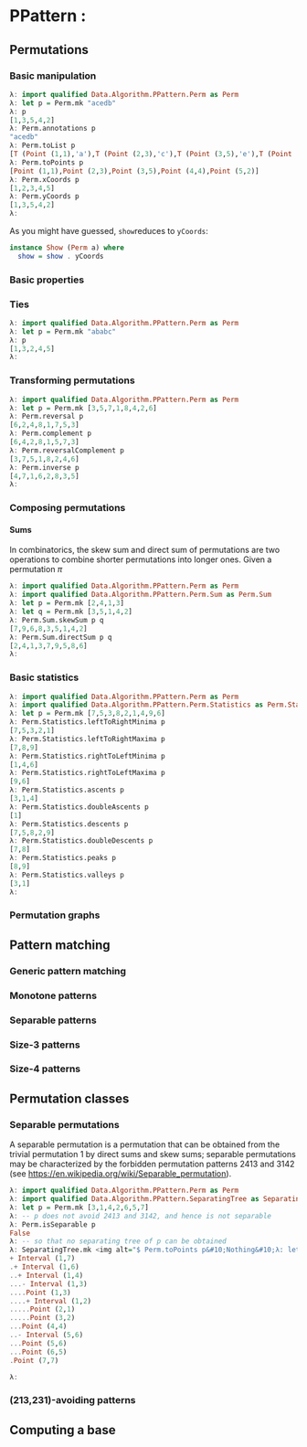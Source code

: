 # PPattern :

## Permutations

### Basic manipulation

```haskell
λ: import qualified Data.Algorithm.PPattern.Perm as Perm
λ: let p = Perm.mk "acedb"
λ: p
[1,3,5,4,2]
λ: Perm.annotations p
"acedb"
λ: Perm.toList p
[T (Point (1,1),'a'),T (Point (2,3),'c'),T (Point (3,5),'e'),T (Point (4,4),'d'),T (Point (5,2),'b')]
λ: Perm.toPoints p
[Point (1,1),Point (2,3),Point (3,5),Point (4,4),Point (5,2)]
λ: Perm.xCoords p
[1,2,3,4,5]
λ: Perm.yCoords p
[1,3,5,4,2]
λ:
```

As you might have guessed, `show`reduces to `yCoords`:

```haskell
instance Show (Perm a) where
  show = show . yCoords
```

### Basic properties


### Ties

```haskell
λ: import qualified Data.Algorithm.PPattern.Perm as Perm
λ: let p = Perm.mk "ababc"
λ: p
[1,3,2,4,5]
λ:
```

### Transforming permutations

```haskell
λ: import qualified Data.Algorithm.PPattern.Perm as Perm
λ: let p = Perm.mk [3,5,7,1,8,4,2,6]
λ: Perm.reversal p
[6,2,4,8,1,7,5,3]
λ: Perm.complement p
[6,4,2,8,1,5,7,3]
λ: Perm.reversalComplement p
[3,7,5,1,8,2,4,6]
λ: Perm.inverse p
[4,7,1,6,2,8,3,5]
λ:
```

### Composing permutations

#### Sums

In combinatorics, the skew sum and direct sum of permutations are two operations
to combine shorter permutations into longer ones. Given a permutation $\pi$


```haskell
λ: import qualified Data.Algorithm.PPattern.Perm as Perm
λ: import qualified Data.Algorithm.PPattern.Perm.Sum as Perm.Sum
λ: let p = Perm.mk [2,4,1,3]
λ: let q = Perm.mk [3,5,1,4,2]
λ: Perm.Sum.skewSum p q
[7,9,6,8,3,5,1,4,2]
λ: Perm.Sum.directSum p q
[2,4,1,3,7,9,5,8,6]
λ:
```

### Basic statistics

```haskell
λ: import qualified Data.Algorithm.PPattern.Perm as Perm
λ: import qualified Data.Algorithm.PPattern.Perm.Statistics as Perm.Statistics
λ: let p = Perm.mk [7,5,3,8,2,1,4,9,6]
λ: Perm.Statistics.leftToRightMinima p
[7,5,3,2,1]
λ: Perm.Statistics.leftToRightMaxima p
[7,8,9]
λ: Perm.Statistics.rightToLeftMinima p
[1,4,6]
λ: Perm.Statistics.rightToLeftMaxima p
[9,6]
λ: Perm.Statistics.ascents p
[3,1,4]
λ: Perm.Statistics.doubleAscents p
[1]
λ: Perm.Statistics.descents p
[7,5,8,2,9]
λ: Perm.Statistics.doubleDescents p
[7,8]
λ: Perm.Statistics.peaks p
[8,9]
λ: Perm.Statistics.valleys p
[3,1]
λ:
```

### Permutation graphs

## Pattern matching

### Generic pattern matching

### Monotone patterns

### Separable patterns

### Size-3 patterns

### Size-4 patterns

## Permutation classes

### Separable permutations

A separable permutation is a permutation that can be obtained from the trivial
permutation 1 by direct sums and skew sums;
separable permutations may be characterized by the forbidden permutation patterns
2413 and 3142
(see <https://en.wikipedia.org/wiki/Separable_permutation>).

```haskell
λ: import qualified Data.Algorithm.PPattern.Perm as Perm
λ: import qualified Data.Algorithm.PPattern.SeparatingTree as SeparatingTree
λ: let p = Perm.mk [3,1,4,2,6,5,7]
λ: -- p does not avoid 2413 and 3142, and hence is not separable
λ: Perm.isSeparable p                  
False
λ: -- so that no separating tree of p can be obtained
λ: SeparatingTree.mk <img alt="$ Perm.toPoints p&#10;Nothing&#10;λ: let q = Perm.mk [3,1,2,4,6,5,7]&#10;λ: Perm.isSeparable q                             -- q does avoid 2413 and 3142, and hence is separable&#10;True&#10;λ: import Data.Maybe&#10;λ: fromJust . SeparatingTree.mk $" src="https://rawgit.com/in	git@github.com:vialette/ppattern/None/svgs/c7be5bdfada4253d65cf69b07d4cdacb.svg?invert_in_darkmode" align=middle width="1011.5407499999999pt" height="45.82083000000002pt"/> Perm.toPoints q -- so that a separating tree of q can be obtained
+ Interval (1,7)
.+ Interval (1,6)
..+ Interval (1,4)
...- Interval (1,3)
....Point (1,3)
....+ Interval (1,2)
.....Point (2,1)
.....Point (3,2)
...Point (4,4)
..- Interval (5,6)
...Point (5,6)
...Point (6,5)
.Point (7,7)

λ:
```

### (213,231)-avoiding patterns

## Computing a base

